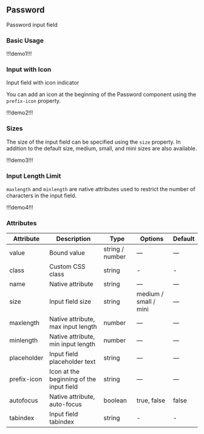 ## Password

Password input field

### Basic Usage

!!!demo1!!!

### Input with Icon

Input field with icon indicator

You can add an icon at the beginning of the Password component using the `prefix-icon` property.

!!!demo2!!!

### Sizes

The size of the input field can be specified using the `size` property. In addition to the default size, medium, small, and mini sizes are also available.

!!!demo3!!!

### Input Length Limit

`maxlength` and `minlength` are native attributes used to restrict the number of characters in the input field.

!!!demo4!!!

### Attributes

| Attribute   | Description                              | Type            | Options               | Default |
| ----------- | ---------------------------------------- | --------------- | --------------------- | ------- |
| value       | Bound value                              | string / number | —                     | —       |
| class       | Custom CSS class                         | string          | -                     | -       |
| name        | Native attribute                         | string          | —                     | —       |
| size        | Input field size                         | string          | medium / small / mini | —       |
| maxlength   | Native attribute, max input length       | number          | —                     | —       |
| minlength   | Native attribute, min input length       | number          | —                     | —       |
| placeholder | Input field placeholder text             | string          | —                     | —       |
| prefix-icon | Icon at the beginning of the input field | string          | —                     | —       |
| autofocus   | Native attribute, auto-focus             | boolean         | true, false           | false   |
| tabindex    | Input field tabindex                     | string          | -                     | -       |
